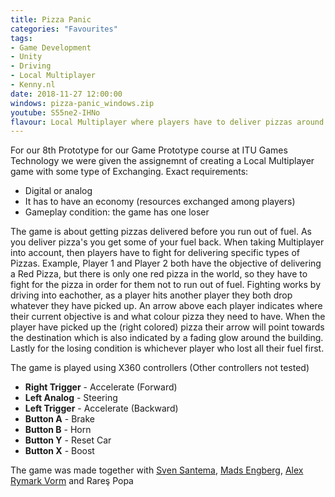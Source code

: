 ```yaml
---
title: Pizza Panic
categories: "Favourites"
tags: 
- Game Development
- Unity
- Driving
- Local Multiplayer
- Kenny.nl
date: 2018-11-27 12:00:00
windows: pizza-panic_windows.zip
youtube: S55ne2-IHNo
flavour: Local Multiplayer where players have to deliver pizzas around the city. I worked on a level editor and and procedural tools for the game to build new levels fast together with implementing core systems. The game was made for Game Prototype at ITU together with 4 other students.
---
```


For our 8th Prototype for our Game Prototype course at ITU Games Technology we were given the assignemnt of creating a Local Multiplayer game with some type of Exchanging.
Exact requirements:
- Digital or analog
- It has to have an economy (resources exchanged among players)
- Gameplay condition: the game has one loser

The game is about getting pizzas delivered before you run out of fuel. As you deliver pizza's you get some of your fuel back.
When taking Multiplayer into account, then players have to fight for delivering specific types of Pizzas.
Example, Player 1 and Player 2 both have the objective of delivering a Red Pizza, but there is only one red pizza in the world, so they have to fight for the pizza in order for them not to run out of fuel.
Fighting works by driving into eachother, as a player hits another player they both drop whatever they have picked up.
An arrow above each player indicates where their current objective is and what colour pizza they need to have. When the player have picked up the (right colored) pizza their arrow will point towards the destination which is also indicated by a fading glow around the building.
Lastly for the losing condition is whichever player who lost all their fuel first.

The game is played using X360 controllers (Other controllers not tested)

- **Right Trigger** - Accelerate (Forward)
- **Left Analog** - Steering
- **Left Trigger** - Accelerate (Backward)
- **Button A** - Brake
- **Button B** - Horn
- **Button Y** - Reset Car
- **Button X** - Boost

The game was made together with [Sven Santema](http://sven.whalefall.nl/), [Mads Engberg](http://www.itu.dk/people/engb/), [Alex Rymark Vorm](https://soundcloud.com/alex-vorm) and Rareş Popa